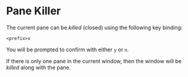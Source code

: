 # Pane Killer


The current pane can be _killed_ (closed) using the following key binding:

```
<prefix>x
```

You will be prompted to confirm with either `y` or `n`.

If there is only one pane in the current window, then the window will be
_killed_ along with the pane.
